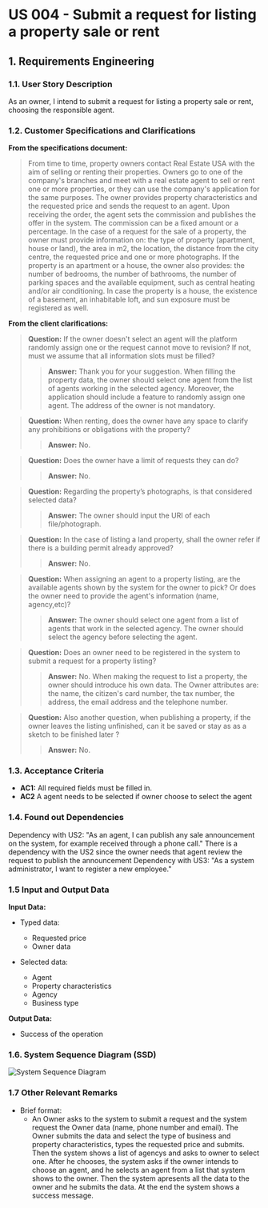 # US 004 - Submit a request for listing a property sale or rent

## 1. Requirements Engineering


### 1.1. User Story Description


As an owner, I intend to submit a request for listing a property sale or rent, choosing the responsible agent.



### 1.2. Customer Specifications and Clarifications 



**From the specifications document:**
>From time to time, property owners contact Real Estate USA with the aim of selling or renting their
properties. Owners go to one of the company's branches and meet with a real estate agent to sell or
rent one or more properties, or they can use the company's application for the same purposes. The
owner provides property characteristics and the requested price and sends the request to an agent.
Upon receiving the order, the agent sets the commission and publishes the offer in the system. The
commission can be a fixed amount or a percentage. In the case of a request for the sale of a
property, the owner must provide information on: the type of property (apartment, house or land),
the area in m2, the location, the distance from the city centre, the requested price and one or more
photographs. If the property is an apartment or a house, the owner also provides: the number of
bedrooms, the number of bathrooms, the number of parking spaces and the available equipment,
such as central heating and/or air conditioning. In case the property is a house, the existence of a
basement, an inhabitable loft, and sun exposure must be registered as well.




**From the client clarifications:**
>**Question:** If the owner doesn't select an agent will the platform randomly assign one or the request cannot move to revision? If not, must we assume that all information slots must be filled?
>>**Answer:** Thank you for your suggestion. When filling the property data, the owner should select one agent from the list of agents working in the selected agency. Moreover, the application should include a feature to randomly assign one agent. The address of the owner is not mandatory.


>**Question:** When renting, does the owner have any space to clarify any prohibitions or obligations with the property?
>>**Answer:** No.

>**Question:** Does the owner have a limit of requests they can do?
>>**Answer:** No.

>**Question:** Regarding the property’s photographs, is that considered selected data?
>>**Answer:** The owner should input the URI of each file/photograph.

>**Question:** In the case of listing a land property, shall the owner refer if there is a building permit already approved?
>>**Answer:** No.

>**Question:** When assigning an agent to a property listing, are the available agents shown by the system for the owner to pick? Or does the owner need to provide the agent's information (name, agency,etc)?
>>**Answer:** The owner should select one agent from a list of agents that work in the selected agency. The owner should select the agency before selecting the agent.

>**Question:** Does an owner need to be registered in the system to submit a request for a property listing?
>>**Answer:** No. When making the request to list a property, the owner should introduce his own data. The Owner attributes are: the name, the citizen's card number, the tax number, the address, the email address and the telephone number.

>**Question:** Also another question, when publishing a property, if the owner leaves the listing unfinished, can it be saved or stay as as a sketch to be finished later ?
>>**Answer:** No.


### 1.3. Acceptance Criteria


* **AC1:** All required fields must be filled in.
* **AC2** A agent needs to be selected if owner choose to select the agent



### 1.4. Found out Dependencies


Dependency with US2: "As an agent, I can publish any sale announcement on the system, for example received through a phone call." There is a dependency with the US2 since the owner needs that agent review the request to publish the announcement
Dependency with US3: "As a system administrator, I want to register a new employee."

### 1.5 Input and Output Data


**Input Data:**

* Typed data:
    * Requested price
    * Owner data

* Selected data:
    * Agent
    * Property characteristics
    * Agency
    * Business type


**Output Data:**

* Success of the operation

### 1.6. System Sequence Diagram (SSD)

![System Sequence Diagram](svg/us004-system-sequence-diagram.svg)


### 1.7 Other Relevant Remarks

* Brief format:
  * An Owner asks to the system to submit a request and the system request the Owner data (name, phone number and email).
The Owner submits the data and select the type of business and property characteristics, types the requested price and 
submits. Then the system shows a list of agencys and asks to owner to select one. After he chooses, the system asks if the owner intends to choose an agent, and he selects an agent from a list that system shows 
to the owner. Then the system apresents all the data to the owner and he submits the data. At the end the system shows a
success message.